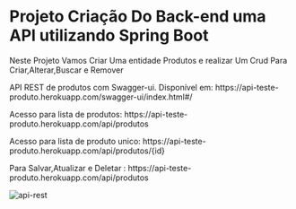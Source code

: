 # Projeto Criação Do  Back-end uma API utilizando Spring Boot 


<p>Neste Projeto Vamos Criar Uma entidade Produtos e realizar Um Crud Para Criar,Alterar,Buscar e Remover</p>
<p>API REST de produtos com Swagger-ui. Disponível em:  https://api-teste-produto.herokuapp.com/swagger-ui/index.html#/</p>
<p>Acesso para lista de produtos: https://api-teste-produto.herokuapp.com/api/produtos</p>
<p> Acesso para lista de produto unico: https://api-teste-produto.herokuapp.com/api/produtos/{id}
<p>Para Salvar,Atualizar e Deletar : https://api-teste-produto.herokuapp.com/api/produtos</p>

![api-rest](https://user-images.githubusercontent.com/38733044/147258121-28f3c5dc-32a1-43a8-935b-47c8dd152707.PNG)

